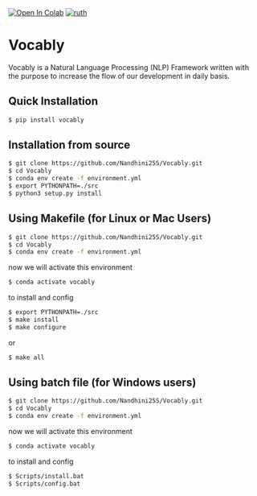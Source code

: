 <div>
<a href="https://colab.research.google.com/drive/1q56gWXSik2XCT2pqjSD8kv3fLvfvoI1n?usp=sharing"><img src="https://colab.research.google.com/assets/colab-badge.svg" alt="Open In Colab"></a>
 <a href = 'https://pypi.org/project/vocably/'><img src="https://img.shields.io/badge/ruth-PyPi-blue?style=flat&logo=python" alt="ruth" /> </a>
</div>

# Vocably
Vocably is a Natural Language Processing (NLP) Framework written with the purpose to increase the flow of our development in daily basis.
## Quick Installation

```bash
$ pip install vocably
```
## Installation from source 
```bash
$ git clone https://github.com/Nandhini25S/Vocably.git
$ cd Vocably
$ conda env create -f environment.yml
$ export PYTHONPATH=./src
$ python3 setup.py install
```

## Using Makefile (for Linux or Mac Users)
```bash
$ git clone https://github.com/Nandhini25S/Vocably.git
$ cd Vocably
$ conda env create -f environment.yml
```
now we will activate this environment
```bash
$ conda activate vocably
```
to install and config

```bash
$ export PYTHONPATH=./src
$ make install
$ make configure
```
or 
```bash
$ make all
```
## Using batch file (for Windows users)

```bash
$ git clone https://github.com/Nandhini25S/Vocably.git
$ cd Vocably
$ conda env create -f environment.yml
```
now we will activate this environment
```bash
$ conda activate vocably
```
to install and config

```bash
$ Scripts/install.bat
$ Scripts/config.bat
```
